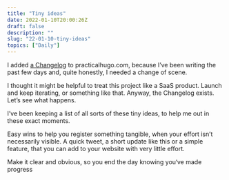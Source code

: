```yaml
---
title: "Tiny ideas"
date: 2022-01-10T20:00:26Z
draft: false
description: ""
slug: "22-01-10-tiny-ideas"
topics: ["Daily"]
---
```


I added [a Changelog](https://practicalhugo.com/changelog/) to practicalhugo.com, because I’ve been writing the past few days and, quite honestly, I needed a change of scene. 

I thought it might be helpful to treat this project like a SaaS product. Launch and keep iterating, or something like that. Anyway, the Changelog exists. Let’s see what happens.

I’ve been keeping a list of all sorts of these tiny ideas, to help me out in these exact moments. 

Easy wins to help you register something tangible, when your effort isn’t necessarily visible. A quick tweet, a short update like this or a simple feature, that you can add to your website with very little effort. 

Make it clear and obvious, so you end the day knowing you‘ve made progress